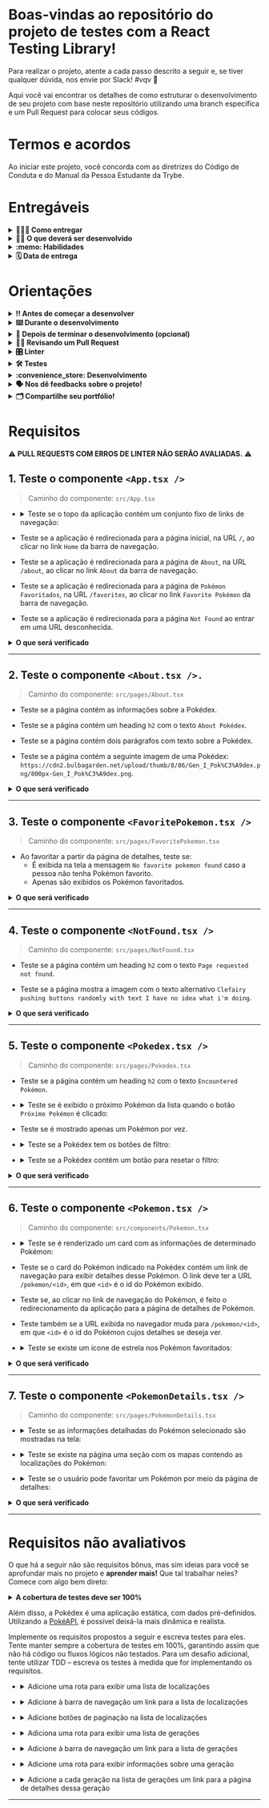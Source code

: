 # Boas-vindas ao repositório do projeto de testes com a React Testing Library!

Para realizar o projeto, atente a cada passo descrito a seguir e, se tiver qualquer dúvida, nos envie por Slack! #vqv 🚀

Aqui você vai encontrar os detalhes de como estruturar o desenvolvimento de seu projeto com base neste repositório utilizando uma branch específica e um Pull Request para colocar seus códigos.

# Termos e acordos

Ao iniciar este projeto, você concorda com as diretrizes do Código de Conduta e do Manual da Pessoa Estudante da Trybe.

# Entregáveis

<details>
  <summary><strong>🤷🏽‍♀️ Como entregar</strong></summary><br />

  Para entregar seu projeto, você deverá criar um *Pull Request* neste repositório.

  Lembre-se de que você pode consultar nosso conteúdo sobre [Git & GitHub](https://app.betrybe.com/course/4d67f5b4-34a6-489f-a205-b6c7dc50fc16/) e nosso [Blog - Git & GitHub](https://blog.betrybe.com/tecnologia/git-e-github/) sempre que precisar!
</details>

<details>
  <summary><strong>👨‍💻 O que deverá ser desenvolvido</strong></summary><br />

  - Neste projeto, você escreverá testes para uma aplicação React que já está criada e configurada utilizando [`Jest`](https://jestjs.io/) e a biblioteca [`React Testing Library`](https://testing-library.com/). Você não precisará realizar nenhuma configuração adicional.
 
  - A aplicação contém uma implementação completa de todos os requisitos da Pokédex. Seu trabalho será, para cada requisito listado, escrever testes que garantam sua corretude. Cuidado com [testes _falsos positivos_](https://talkingabouttesting.com/2015/08/04/falsos-negativos-falsos-positivos-verdadeiros-negativos-e-verdadeiros-positivos/). Falsos positivos serão desconsiderados na avaliação.
</details>

<details>
  <summary><strong>:memo: Habilidades</strong></summary><br />

  Neste projeto, verificamos se você é capaz de:

  * Utilizar os seletores (queries) da React-Testing-Library em testes automatizados.

  * Simular eventos com a React-Testing-Library em testes automatizados.

  * Testar fluxos lógicos assíncronos com a React-Testing-Library.

  * Escrever testes que permitam a refatoração da estrutura dos componentes da aplicação sem necessidade de serem alterados.

  * Testar inputs.
</details>

<details>
  <summary><strong>🗓 Data de entrega</strong></summary><br />
  
  * Este projeto é individual;
  * Serão `2` dias de projeto;
  * Data para entrega final do projeto: `20/11/2023 23:59`.

</details>

# Orientações

<details>
  <summary><strong>‼️ Antes de começar a desenvolver</strong></summary><br />

  1. Clone o repositório

  - Use o comando: `git clone git@github.com:tryber/sd-0x-project-react-testing-library.git`.
  - Entre na pasta do repositório que você acabou de clonar:
    - `cd sd-0x-project-react-testing-library`

  2. Instale as dependências

  - `npm install`.
  
  3. Crie uma branch a partir da branch `master`

  - Verifique se você está na branch `master`.
    - Exemplo: `git branch`
  - Se não estiver, mude para a branch `master`.
    - Exemplo: `git checkout master`
  - Agora crie uma branch à qual você vai submeter os `commits` do seu projeto
    - Você deve criar uma branch no seguinte formato: `nome-de-usuario-nome-do-projeto`
    - Exemplo: `git checkout -b joaozinho-sd-0x-project-react-testing-library`

  4. Adicione as mudanças ao _stage_ do Git e faça um `commit`

  - Verifique se as mudanças ainda não estão no _stage_.
    - Exemplo: `git status` (deve aparecer listada a pasta _joaozinho_ em vermelho)
  - Adicione o novo arquivo ao _stage_ do Git.
    - Exemplo:
      - `git add .` (adicionando todas as mudanças - _que estavam em vermelho_ - ao stage do Git)
      - `git status` (deve aparecer listado o arquivo _joaozinho/README.md_ em verde)
  - Faça o `commit` inicial.
    - Exemplo:
      - `git commit -m 'iniciando o projeto x'` (fazendo o primeiro commit)
      - `git status` (deve aparecer uma mensagem do tipo _nothing to commit_ )

  5. Adicione sua branch com o novo `commit` ao repositório remoto

  - Usando o exemplo anterior: `git push -u origin joaozinho-sd-0x-project-react-testing-library`

  6. Crie um `Pull Request` _(PR)_

  - Vá até a página de _Pull Requests_ do [repositório no GitHub](https://github.com/tryber/sd-0x-project-react-testing-library/pulls)
  - Clique no botão verde _"New pull request"_
  - Clique na caixa de seleção _"Compare"_ e escolha a sua branch **com atenção**
  - Coloque um título para a sua _Pull Request_
    - Exemplo: _"Cria tela de busca"_
  - Clique no botão verde _"Create pull request"_.
  - Adicione uma descrição para o _Pull Request_ e clique no botão verde _"Create pull request"_.
  - **Não se preocupe em preencher mais nada por enquanto!**
  - Volte até a [página de _Pull Requests_ do repositório](https://github.com/tryber/sd-0x-project-react-testing-library/pulls) e confira que o seu _Pull Request_ está criado

</details>

<details>
  <summary><strong>⌨️ Durante o desenvolvimento</strong></summary><br />

  - Faça regularmente `commits` das alterações que você fizer no código.

  - Lembre-se de sempre atualizar o repositório remoto após um (ou alguns) `commits`. 

  - Os comandos que você utilizará com mais frequência são:
    1. `git status` _(para verificar o que está em vermelho - fora do stage - e o que está em verde - no stage)_
    2. `git add` _(para adicionar arquivos ao stage do Git)_
    3. `git commit` _(para criar um commit com os arquivos que estão no stage do Git)_
    4. `git push -u origin nome-da-branch` _(para enviar o commit para o repositório remoto na primeira vez em que fizer o `push` de uma nova branch)_
    5. `git push` _(para enviar o commit para o repositório remoto após o passo anterior)_

</details>

<details>
  <summary><strong>🤝 Depois de terminar o desenvolvimento (opcional)</strong></summary><br />

  Para sinalizar que seu projeto está pronto para o _"Code Review"_, faça o seguinte:

  - Vá até a página **DE SEU** _Pull Request_, adicione a label de _"code-review"_ e marque seus colegas:

    - No menu à direita, clique no _link_ **"Labels"** e escolha a _label_ **code-review**.

    - No menu à direita, clique no _link_ **"Assignees"** e escolha **seu usuário**.

    - No menu à direita, clique no _link_ **"Reviewers"** e digite `students`, selecione o time `tryber/students-sd-036`.

  Caso tenha alguma dúvida, [assista a este video explicativo](https://vimeo.com/362189205).

</details>

<details>
  <summary><strong>🕵🏿 Revisando um Pull Request</strong></summary><br />

  Use o conteúdo sobre [Code Review](https://course.betrybe.com/real-life-engineer/code-review/) para revisar os _Pull Requests_.

</details>

<details>
  <summary><strong>🎛 Linter</strong></summary><br />

  Para garantir a qualidade do código, utilize neste projeto os linters `ESLint` e `StyleLint`.
  Assim o código estará alinhado com as boas práticas de desenvolvimento, além de ser mais legível e de fácil manutenção. Para rodá-lo localmente no projeto, execute os comandos abaixo:

  ```bash
    npm run lint
    npm run lint:styles
  ```

  ⚠️ **PULL REQUESTS COM ERROS DE LINTER NÃO SERÃO AVALIADAS.
  RESOLVA-AS ANTES DE FINALIZAR O DESENVOLVIMENTO!** ⚠️

  Em caso de dúvidas, confira o material do course sobre [ESLint e Stylelint](https://app.betrybe.com/course/real-life-engineer/eslint).
</details>

<details>
  <summary><strong>🛠 Testes</strong></summary><br />

  Neste projeto, você desenvolverá os testes de uma aplicação React. Então, como será avaliado?

  ### Quem testa os testes?

  O avaliador automatizado **testará seus testes!** A ideia dele é a seguinte: você vai escrever casos de teste para a aplicação, certo? E esses testes têm de garantir que a aplicação está funcionando, certo? Pois bem! Se eu quebro uma parte da aplicação, fazendo uma alteração no código, seus testes devem quebrar, certo? Pois é isso que o avaliador faz!

  Como assim? :thinking: 
  
  Pense da seguinte maneira: nosso avaliador vai navegar por toda a aplicação da Pokédex e vai fazer várias mudanças no código **para que ela quebre e pare de funcionar**. Em seguida, ele vai rodar seus testes. Caso seus testes não acusem que a aplicação está com problemas, o avaliador não vai aprovar aquele requisito! Se, para todas as alterações que o avaliador fizer no código da aplicação, seus testes acusarem problemas, tudo será aprovado! O avaliador garante, portanto, que seus testes testam de fato a aplicação da Pokédex como se deve.
  
  Na linguagem do avaliador, diz-se que cada mudança que o avaliador faz em sua aplicação é um **mutante**. O avaliador cria vários mutantes e seus testes **devem matar todos!** Se algum mutante sobreviver, há problemas, certo? Vamos aos requisitos!

  ### Executando os testes localmente

  - Há uma pasta chamada `./stryker` com diversos arquivos `nomeArquivo.conf.json`. Cada um deles é a configuração do avaliador para um requisito e ela **não deve ser alterada**. 
  
  - Após finalizar os testes unitários de um arquivo, para testá-lo individualmente, execute o comando a seguir.
  ```bash
  npx stryker run ./stryker/nomeDoArquivo.conf.json
  ```

  - Por exemplo:
    - Passo 1: _"Acabei de fazer os testes unitários do arquivo `PokemonDetails.test.tsx`!"_
    - Passo 2: _"Vou rodar meus testes para ver se eles estão todos passando!"_
    - Passo 3: _"Agora vou rodar o comando para o requisito com `npx stryker run ./stryker/PokemonDetails.conf.json`!"_
    * Com o comando acima, ele vai executar o Stryker e verificar se seus testes unitários estão corretos.

  - Quando o comando `npx stryker run ./stryker/PokemonDetails.conf.json` for executado, com todos os testes passando, o avaliador apresentará uma saída semelhante à apresentada a seguir.

    ![image](testepassando.png)
    
  - Uma falha ocorre quando os testes unitários não cobrem 100% de casos de uso gerados pelo Stryker. Nesse caso, algo semelhante à imagem a seguir aparecerá.

    ![image](testefalhando.png)
    
  * Repare que, na tabela, quatro casos de uso constam como `Killed` e três constam como `Survived`. Isso significa que **três casos de uso não foram contemplados pelos seus testes**! Os casos de uso, que geraram os erros, aparecem acima. Na linha verde (ao lado de cada símbolo `+`), o Stryker exibe o erro que ele injetou no teste para testar um caso de uso. Esse erro não foi coberto pelo seu teste.

  ⚠️ **O avaliador automático não necessariamente avalia seu projeto na ordem em que os requisitos aparecem no readme. Isso acontece para deixar o processo de avaliação mais rápido. Então, não se assuste se isso acontecer, ok?**
</details>

<details>
  <summary><strong>:convenience_store: Desenvolvimento </strong></summary><br />

  Neste projeto, você vai realizar os testes de uma Pokédex, desenvolvida em React. Lembre-se de que para a avaliação utilizaremos testes por mutação, então cada requisito só será aceito se os testes tiverem comportamento adequado tanto na aplicação original como na modificada.

  ⚠ PULL REQUESTS COM ERROS NO LINTER NÃO SERÃO AVALIADAS, ATENTE PARA RESOLVÊ-LAS ANTES DE FINALIZAR O DESENVOLVIMENTO! ⚠

  - **Cada requisito se refere a um arquivo da aplicação da Pokédex**. Obter aprovação em um requisito significa que todos os casos de erro daquele arquivo estão cobertos, ou seja, todos os mutantes criados naquele arquivo pelo avaliador foram mortos. Nos subitens de cada requisito, está detalhado o que é necessário para obter a aprovação neles.

  - Todos os arquivos de teste que você usará **já estão previamente criados** e **novos arquivos não devem ser criados**. Como exemplo, para testar o componente `<App.tsx />`, você deverá desenvolver o teste dentro do arquivo `src/tests/App.test.tsx`.

  - A implementação da Pokédex já está 100% funcional.

  -  ⚠ Os únicos arquivos que precisam ser alterados são os de teste que estão dentro da pasta `src/tests`. Para que você não tenha problemas com o avaliador remoto, **não modifique os demais arquivos da pasta `src` nem o `App.tsx`**. ⚠

  - a função auxiliar `renderWithRouter` já está implementada no arquivo `src/renderWithRouter.tsx`. Você deve utilizar essa função em seus testes.

  :bulb: **Observe que nem todos os testes são contemplados em sua totalidade pelo avaliador, mas é importante tentar realizar todos os testes de cada requisito a seguir, pois eles são relevantes para os cenários apresentados e vão colocar em prática os conhecimentos de RTL adquiridos até aqui!** :smile:
</details>

<details>
  <summary><strong>🗣 Nos dê feedbacks sobre o projeto!</strong></summary><br />

Ao finalizar e submeter o projeto, não se esqueça de avaliar sua experiência preenchendo o formulário. 
**Leva menos de 3 minutos!**

[FORMULÁRIO DE AVALIAÇÃO DE PROJETO](https://be-trybe.typeform.com/to/ZTeR4IbH#cohort_hidden=CH36&template=betrybe/sd-0x-project-react-testing-library-ts)

</details>

<details>
  <summary><strong>🗂 Compartilhe seu portfólio!</strong></summary><br />

  Você sabia que o LinkedIn é a principal rede social profissional e compartilhar seu aprendizado nela é muito importante caso deseje construir uma carreira de sucesso? Compartilhe esse projeto em seu LinkedIn, marque o perfil da Trybe (@trybe) e mostre à sua rede toda a sua evolução.

</details>

# Requisitos

:warning: **PULL REQUESTS COM ERROS DE LINTER NÃO SERÃO AVALIADAS.** :warning:

## 1. Teste o componente `<App.tsx />`

  > Caminho do componente: `src/App.tsx`

- <details><summary>Teste se o topo da aplicação contém um conjunto fixo de links de navegação:</summary>

  - O primeiro link deve ter o texto `Home`.

  - O segundo link deve ter o texto `About`.

  - O terceiro link deve ter o texto `Favorite Pokémon`.
</details>

- Teste se a aplicação é redirecionada para a página inicial, na URL `/`, ao clicar no link `Home` da barra de navegação.

- Teste se a aplicação é redirecionada para a página de `About`, na URL `/about`, ao clicar no link `About` da barra de navegação.

- Teste se a aplicação é redirecionada para a página de `Pokémon Favoritados`, na URL `/favorites`, ao clicar no link `Favorite Pokémon` da barra de navegação.

- Teste se a aplicação é redirecionada para a página `Not Found` ao entrar em uma URL desconhecida.

<details>
  <summary><strong>O que será verificado</strong></summary><br />

  * Se o arquivo-teste `App.test.tsx` contempla 100% dos casos de uso criados pelo Stryker:
    * É exibido na tela um `link` com o texto `Home`
    * É exibido na tela um `link` com o texto `About`
    * É exibido na tela um `link` com o texto `Favorite Pokémon`
</details>

---

## 2. Teste o componente `<About.tsx />.`

  > Caminho do componente: `src/pages/About.tsx`

  - Teste se a página contém as informações sobre a Pokédex.

  - Teste se a página contém um heading `h2` com o texto `About Pokédex`.

  - Teste se a página contém dois parágrafos com texto sobre a Pokédex.

  - Teste se a página contém a seguinte imagem de uma Pokédex: `https://cdn2.bulbagarden.net/upload/thumb/8/86/Gen_I_Pok%C3%A9dex.png/800px-Gen_I_Pok%C3%A9dex.png`.

  <details>
  <summary><strong>O que será verificado</strong></summary><br />

  * Se o arquivo-teste `About.test.tsx` contempla 100% dos casos de uso criados pelo Stryker:
    * É exibido na tela um `h2` com texto `About Pokédex`
    * O atributo `src` da imagem é `https://cdn2.bulbagarden.net/upload/thumb/8/86/Gen_I_Pok%C3%A9dex.png/800px-Gen_I_Pok%C3%A9dex.png`
  </details>

---

## 3. Teste o componente `<FavoritePokemon.tsx />`

  > Caminho do componente: `src/pages/FavoritePokemon.tsx`

  - Ao favoritar a partir da página de detalhes, teste se:
    - É exibida na tela a mensagem `No favorite pokemon found` caso a pessoa não tenha Pokémon favorito.
    - Apenas são exibidos os Pokémon favoritados.

  <details>
  <summary><strong>O que será verificado</strong></summary><br />

  * Se o arquivo-teste `FavoritePokemon.test.tsx` contempla 100% dos casos de uso criados pelo Stryker:
    * É exibido na tela a mensagem `No favorite pokemon found`
    * São exibidos na tela apenas os Pokémon favoritados
  </details>

---

## 4. Teste o componente `<NotFound.tsx />`

  > Caminho do componente: `src/pages/NotFound.tsx`

  - Teste se a página contém um heading `h2` com o texto `Page requested not found`.

  - Teste se a página mostra a imagem com o texto alternativo `Clefairy pushing buttons randomly with text I have no idea what i'm doing`.

  <details>
  <summary><strong>O que será verificado</strong></summary><br />

  * Se o arquivo-teste `NotFound.test.tsx` contempla 100% dos casos de uso criados pelo Stryker:
    * É exibido na tela um `h2` com o texto `Page requested not found`
    * Existe uma imagem com o `src`:<br /> `https://media.giphy.com/media/kNSeTs31XBZ3G/giphy.gif`
  </details>

---

## 5. Teste o componente `<Pokedex.tsx />`

  > Caminho do componente: `src/pages/Pokedex.tsx`

  - Teste se a página contém um heading `h2` com o texto `Encountered Pokémon`.

  - <details><summary>Teste se é exibido o próximo Pokémon da lista quando o botão <code>Próximo Pokémon</code> é clicado:</summary>

    - O botão deve conter o texto `Próximo Pokémon`.

    - Os próximos Pokémon da lista devem ser mostrados, um a um, ao clicar sucessivamente no botão.

    - O primeiro Pokémon da lista deve ser mostrado ao clicar no botão se estiver no último Pokémon da lista.
  </details>

  - Teste se é mostrado apenas um Pokémon por vez.

  - <details><summary>Teste se a Pokédex tem os botões de filtro:</summary>

    - Deve existir um botão de filtragem para cada tipo de Pokémon, sem repetição.
      - _obs.: Os botões devem ser capturados pelo `data-testid=pokemon-type-button`_. 

    - Após a seleção de um botão de tipo, a Pokédex deve circular somente pelos Pokémon daquele tipo.

    - O texto do botão deve corresponder ao `nome do tipo`, ex.: `Psychic`.

    - O botão `All` precisa estar **sempre** visível.
  </details>

  - <details><summary>Teste se a Pokédex contém um botão para resetar o filtro:</summary>

    - O texto do botão deve ser `All`.

    - A Pokedéx deverá mostrar os Pokémon normalmente (sem filtros) quando o botão `All` for clicado.

    - Ao carregar a página, o filtro selecionado deverá ser `All`.
  </detail>

  <details>
  <summary><strong>O que será verificado</strong></summary><br />

  * Se o arquivo-teste `Pokedex.test.tsx` contempla 100% dos casos de uso criados pelo Stryker:
    * Os botões de filtragem por tipo têm o nome correto
    * Os botões de filtragem por tipo têm o `data-testid=pokemon-type-button`, exceto o botão `All`
    * É possível clicar no botão de filtragem `All`
  </details>

---

## 6. Teste o componente `<Pokemon.tsx />`

  > Caminho do componente: `src/components/Pokemon.tsx`

  - <details><summary>Teste se é renderizado um card com as informações de determinado Pokémon:</summary>

    - O nome correto do Pokémon deve ser mostrado na tela.

    - O tipo correto do Pokémon deve ser mostrado na tela.

    - O peso médio do Pokémon deve ser exibido com um texto no formato `Average weight: <value> <measurementUnit>`, em que `<value>` e `<measurementUnit>` são, respectivamente, o peso médio do Pokémon e sua unidade de medida.

    - A imagem do Pokémon deve ser exibida. Ela deve conter um atributo `src` com a URL da imagem e um atributo `alt` com o texto `<name> sprite`, em que `<name>` é o nome do Pokémon.
  </details>

  - Teste se o card do Pokémon indicado na Pokédex contém um link de navegação para exibir detalhes desse Pokémon. O link deve ter a URL `/pokemon/<id>`, em que `<id>` é o id do Pokémon exibido.

  - Teste se, ao clicar no link de navegação do Pokémon, é feito o redirecionamento da aplicação para a página de detalhes de Pokémon.
  
  - Teste também se a URL exibida no navegador muda para `/pokemon/<id>`, em que `<id>` é o id do Pokémon cujos detalhes se deseja ver.

  - <details><summary>Teste se existe um ícone de estrela nos Pokémon favoritados:</summary>

    - O ícone deve ser uma imagem com o atributo `src` que contém o caminho `/star-icon.png`.

    - A imagem deve ter o atributo `alt` igual a `<Pokemon> is marked as favorite`, em que `<Pokemon>` é o nome do Pokémon exibido.
  </details>

  <details>
  <summary><strong>O que será verificado</strong></summary><br />

  * Se o arquivo-teste `Pokemon.test.tsx` contempla 100% dos casos de uso criados pelo Stryker:
    * A imagem do Pokémon tem o `src` correto
    * A imagem do Pokémon tem o `alt` `<name> sprite`
    * A imagem de favorito :star: tem o `src` `/star-icon.png`
    * A imagem de favorito :star: tem o `alt` `<name> is marked as favorite`
    * É exibido na tela um texto com o tipo do Pokémon
    * É exibido na tela um `link` com o `href` `/pokemon/<id>`
  </details>

---

## 7. Teste o componente `<PokemonDetails.tsx />`

  > Caminho do componente: `src/pages/PokemonDetails.tsx`

  - <details><summary>Teste se as informações detalhadas do Pokémon selecionado são mostradas na tela:</summary>

    - A página deve conter um texto `<name> Details`, em que `<name>` é o nome do Pokémon.

    - **Não** deve existir o link de navegação para os detalhes do Pokémon selecionado.

    - A seção de detalhes deve conter um heading `h2` com o texto `Summary`.

    - A seção de detalhes deve conter um parágrafo com o resumo do Pokémon específico sendo visualizado.
      - _obs.: é possível utilizar regex para capturar o parágrafo_.
  </details>

  - <details><summary>Teste se existe na página uma seção com os mapas contendo as localizações do Pokémon:</summary>

    - Na seção de detalhes, deverá haver um heading `h2` com o texto `Game Locations of <name>`; em que `<name>` é o nome do Pokémon exibido.

    - Todas as localizações do Pokémon devem ser mostradas na seção de detalhes.

    - Devem ser exibidos o nome da localização e uma imagem do mapa em cada localização.

    - A imagem da localização deve ter um atributo `src` com a URL da localização.

    - A imagem da localização deve ter um atributo `alt` com o texto `<name> location`, em que `<name>` é o nome do Pokémon.
  </details>

  - <details><summary>Teste se o usuário pode favoritar um Pokémon por meio da página de detalhes:</summary>

    - A página deve exibir um `checkbox` que permite favoritar o Pokémon.

    - Cliques alternados no `checkbox` devem adicionar e remover, respectivamente, o Pokémon da lista de favoritos.

    - O `label` do `checkbox` deve conter o texto `Pokémon favoritado?`.
  </details>
  
  <details>
  <summary><strong>O que será verificado</strong></summary><br />

  * Se o arquivo-teste `PokemonDetails.test.tsx` contempla 100% dos casos de uso criados pelo Stryker:
    * É exibido na tela um `h2` com o texto `<name> Details`
    * É exibido na tela um `h2` com o texto `Summary`
    * É exibido na tela um texto contendo `<summary>`
    * É exibido na tela um `h2` com o texto `Game Locations of <name>`
    * São exibidas na tela imagens de localização com o `src` correto
    * É exibido na tela uma `label` com o texto `Pokémon favoritado?`
  </details>

---

# Requisitos não avaliativos

O que há a seguir não são requisitos bônus, mas sim ideias para você se aprofundar mais no projeto e **aprender mais!** Que tal trabalhar neles? Comece com algo bem direto:

  <details>
  <summary><strong>A cobertura de testes deve ser 100%</strong></summary>

  - Para ver a cobertura de testes, execute no terminal o comando `npm run test-coverage`.
  </details>

Além disso, a Pokédex é uma aplicação estática, com dados pré-definidos. Utilizando a [PokéAPI](https://pokeapi.co/), é possível deixá-la mais dinâmica e realista.

Implemente os requisitos propostos a seguir e escreva testes para eles. Tente manter sempre a cobertura de testes em 100%, garantindo assim que não há código ou fluxos lógicos não testados. Para um desafio adicional, tente utilizar TDD – escreva os testes à medida que for implementando os requisitos.

  - <details><summary>Adicione uma rota para exibir uma lista de localizações</summary>

    - A URL da rota deve ser `/locations`.

    - A página deve exibir uma lista com as localizações retornadas pela PokéAPI. Você pode ler [aqui](https://pokeapi.co/docs/v2#resource-lists-section) e [aqui](https://pokeapi.co/docs/v2#locations-section) como utilizar a PokéAPI para buscar uma lista de localizações.
  </details>

  - <details><summary>Adicione à barra de navegação um link para a lista de localizações</summary>

    - O link deve conter o texto `Locations`.

    - Ao clicar no link, a página com a lista de localizações deve ser exibida.
  </details>

  - <details><summary>Adicione botões de paginação na lista de localizações</summary>

    Por padrão, os _endpoints_ da PokéAPI retornam no máximo 20 resultados. Utilizando os parâmetros `limit` e `offset`, você pode especificar qual página deseja buscar e qual seu tamanho. Veja [aqui](https://pokeapi.co/docs/v2#resource-lists-section) como utilizar esses parâmetros.

    - Adicione dois botões "Anterior" e "Próxima", que permitam navegar entre as página da lista de localizações.

    - Na primeira página, o botão "Anterior" deve ser desabilitado. Do mesmo modo, ao alcançar a última página, o botão "Próximo" deve ser desabilitado.
  </details>

  - <details><summary>Adiciona uma rota para exibir uma lista de gerações</summary>

    - A URL da rota deve ser `/generations`.

    - A página deve exibir uma lista com as gerações retornadas pela PokéAPI. Você pode ler [aqui](https://pokeapi.co/docs/v2#resource-lists-section) e [aqui](https://pokeapi.co/docs/v2#generations) como utilizar a PokéAPI para buscar uma lista de gerações.
  </details>

  - <details><summary>Adicione à barra de navegação um link para a lista de gerações</summary>

    - O link deve conter o texto `Generations`.

    - Ao clicar no link, a página com a lista de gerações deve ser exibida.
  </details>

  - <details><summary>Adicione uma rota para exibir informações sobre uma geração</summary>

    - A URL da rota deve ser `/generations/<id>`, em que `<id>` é o id da geração exibida.

    - A página deve exibir, após buscar na PokéAPI, o nome da geração e uma lista com os nomes dos Pokémon introduzidos nessa geração.
  </details>

  - <details><summary>Adicione a cada geração na lista de gerações um link para a página de detalhes dessa geração</summary>

    - Ao clicar no link, a página com informações sobre a geração clicada deve ser exibida.
  </details>

---
